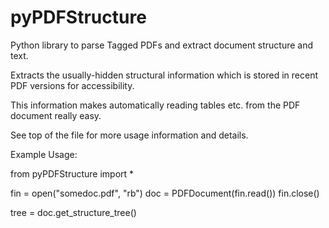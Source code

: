 # pyPDFStructure

Python library to parse Tagged PDFs and extract document structure and text.

Extracts the usually-hidden structural information which is stored in recent PDF versions for accessibility.

This information makes automatically reading tables etc. from the PDF document really easy.


See top of the file for more usage information and details.


Example Usage:

from pyPDFStructure import *

fin = open("somedoc.pdf", "rb")
doc = PDFDocument(fin.read())
fin.close()

tree = doc.get_structure_tree()